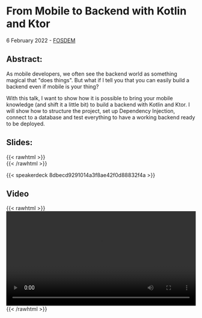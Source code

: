 # From Mobile to Backend with Kotlin and Ktor


6 February 2022 - [FOSDEM](https://fosdem.org/2022/schedule/event/from_mobile_to_backend/)

## Abstract:

As mobile developers, we often see the backend world as something magical that "does things". But what if I tell you that you can easily build a backend even if mobile is your thing?

With this talk, I want to show how it is possible to bring your mobile knowledge (and shift it a little bit) to build a backend with Kotlin and Ktor. I will show how to structure the project, set up Dependency Injection, connect to a database and test everything to have a working backend ready to be deployed.

## Slides:
{{< rawhtml >}}
<br>
{{< /rawhtml >}}

{{< speakerdeck 8dbecd9291014a3f8ae42f0d88832f4a >}}

## Video 

{{< rawhtml >}}
<br>
<video controls width="100%">
	<source src="https://ftp.fau.de/fosdem/2022/D.kotlin/from_mobile_to_backend.webm" type="video/webm"> 
</video>
{{< /rawhtml >}}


